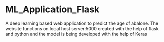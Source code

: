 # ML_Application_Flask

A deep learning based web application to predict the age of abalone. The website functions on local host server:5000 created with the help of flask and python and the model is being developed with the help of Keras
